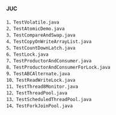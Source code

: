 
####    JUC

    1、TestVolatile.java
    2、TestAtomicDemo.java
    3、TestCompareAndSwap.java
    4、TestCopyOnWriteArrayList.java
    5、TestCountDownLatch.java
    6、TestLock.java
    7、TestProductorAndConsumer.java
    8、TestProductorAndConsumerForLock.java
    9、TestABCAlternate.java
    10、TestReadWriteLock.java
    11、TestThread8Monitor.java
    12、TestThreadPool.java
    13、TestScheduledThreadPool.java
    14、TestForkJoinPool.java



